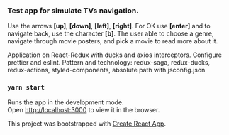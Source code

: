 ### Test app for simulate TVs navigation.

Use the arrows **[up]**, **[down]**, **[left]**, **[right]**. For OK use **[enter]** and to navigate back, use
the character **[b]**.
The user able to choose a genre, navigate through movie posters, and pick a
movie to read more about it.

Application on React-Redux with ducks and axios interceptors. Configure prettier and eslint.
Pattern and technology: redux-saga, redux-ducks, redux-actions, styled-components, absolute path with jsconfig.json

### `yarn start`

Runs the app in the development mode.<br />
Open [http://localhost:3000](http://localhost:3000) to view it in the browser.

This project was bootstrapped with [Create React App](https://github.com/facebook/create-react-app).
